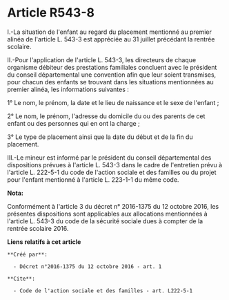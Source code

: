 # Article R543-8

I.-La situation de l'enfant au regard du placement mentionné au premier alinéa de l'article L. 543-3 est appréciée au 31
juillet précédant la rentrée scolaire. 

II.-Pour l'application de l'article L. 543-3, les directeurs de chaque organisme débiteur des prestations familiales
concluent avec le président du conseil départemental une convention afin que leur soient transmises, pour chacun des enfants
se trouvant dans les situations mentionnées au premier alinéa, les informations suivantes : 

1° Le nom, le prénom, la date et le lieu de naissance et le sexe de l'enfant ; 

2° Le nom, le prénom, l'adresse du domicile du ou des parents de cet enfant ou des personnes qui en ont la charge ; 

3° Le type de placement ainsi que la date du début et de la fin du placement. 

III.-Le mineur est informé par le président du conseil départemental des dispositions prévues à l'article L. 543-3 dans le
cadre de l'entretien prévu à l'article L. 222-5-1 du code de l'action sociale et des familles ou du projet pour l'enfant
mentionné à l'article L. 223-1-1 du même code.

**Nota:**

Conformément à l'article 3 du décret n° 2016-1375 du 12 octobre 2016, les présentes dispositions sont applicables aux
allocations mentionnées à l'article L. 543-3 du code de la sécurité sociale dues à compter de la rentrée scolaire 2016.

**Liens relatifs à cet article**

	**Créé par**:

	  - Décret n°2016-1375 du 12 octobre 2016 - art. 1

	**Cite**:

	  - Code de l'action sociale et des familles - art. L222-5-1

